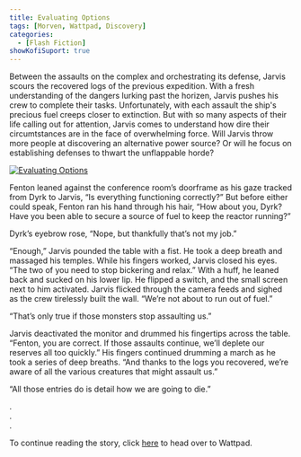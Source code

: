 ```yaml
---
title: Evaluating Options
tags: [Morven, Wattpad, Discovery]
categories:
  - [Flash Fiction]
showKofiSuport: true
---
```

Between the assaults on the complex and orchestrating its defense, Jarvis scours the recovered logs of the previous expedition. With a fresh understanding of the dangers lurking past the horizen, Jarvis pushes his crew to complete their tasks. Unfortunately, with each assault the ship's precious fuel creeps closer to extinction. But with so many aspects of their life calling out for attention, Jarvis comes to understand how dire their circumtstances are in the face of overwhelming force.<!-- more --> Will Jarvis throw more people at discovering an alternative power source? Or will he focus on establishing defenses to thwart the unflappable horde?

<div class="center">

[![Evaluating Options](/images/covers/discovery.png "Evaluating Options")](https://www.wattpad.com/...)

</div>


Fenton leaned against the conference room’s doorframe as his gaze tracked from Dyrk to Jarvis, “Is everything functioning correctly?” But before either could speak, Fenton ran his hand through his hair, “How about you, Dyrk? Have you been able to secure a source of fuel to keep the reactor running?”

Dyrk’s eyebrow rose, “Nope, but thankfully that’s not my job.”

“Enough,” Jarvis pounded the table with a fist. He took a deep breath and massaged his temples. While his fingers worked, Jarvis closed his eyes. “The two of you need to stop bickering and relax.” With a huff, he leaned back and sucked on his lower lip. He flipped a switch, and the small screen next to him activated. Jarvis flicked through the camera feeds and sighed as the crew tirelessly built the wall. “We’re not about to run out of fuel.”

“That’s only true if those monsters stop assaulting us.”

Jarvis deactivated the monitor and drummed his fingertips across the table. “Fenton, you are correct. If those assaults continue, we’ll deplete our reserves all too quickly.” His fingers continued drumming a march as he took a series of deep breaths. “And thanks to the logs you recovered, we’re aware of all the various creatures that might assault us.”

“All those entries do is detail how we are going to die.”

<div class="center story-ellipses">

.</br>
.</br>
.</br>

</div>

<div>

To continue reading the story, click [here](https://www.wattpad.com/...) to head over to Wattpad.

</div>